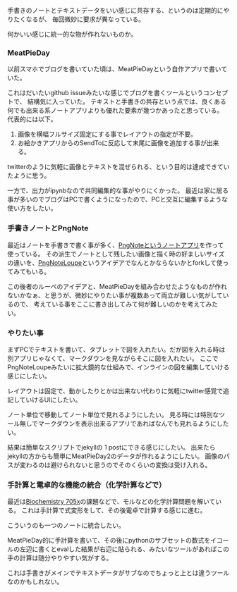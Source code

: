 手書きのノートとテキストデータをいい感じに共存する、というのは定期的にやりたくなるが、
毎回微妙に要求が異なっている。

何かいい感じに統一的な物が作れないものか。

### MeatPieDay

以前スマホでブログを書いていた頃は、MeatPieDayという自作アプリで書いていた。

これはだいたいgithub issueみたいな感じでブログを書くツールというコンセプトで、
結構気に入っていた。
テキストと手書きの共存という点では、良くある何でも出来る系ノートアプリよりも優れた要素が幾つかあったと思っている。
代表的には以下。

1. 画像を横幅フルサイズ固定にする事でレイアウトの指定が不要。
2. お絵かきアプリからのSendToに反応して末尾に画像を追加する事が出来る。

twitterのように気軽に画像とテキストを混ぜられる、という目的は達成できていたように思う。

一方で、出力がipynbなので共同編集的な事がやりにくかった。
最近は家に居る事が多いのでブログはPCで書くようになったので、PCと交互に編集するような使い方をしたい。

### 手書きノートとPngNote

最近はノートを手書きで書く事が多く、[PngNoteというノートアプリ](https://karino2.github.io/2021/07/23/pngnote_for_boox.html)を作って使っている。
その派生でノートとして残したい画像と描く時の好ましいサイズの違いを、[PngNoteLoupe](https://karino2.github.io/2021/08/19/pngnoteloupe.html)というアイデアでなんとかならないかとforkして使ってみてもいる。

この後者のルーペのアイデアと、MeatPieDayを組み合わせたようなものが作れないかなぁ、と思うが、微妙にやりたい事が複数あって両立が難しい気がしているので、
考えている事をここに書き出してみて何が難しいのかを考えてみたい。

### やりたい事

まずPCでテキストを書いて、タブレットで図を入れたい。だが図を入れる時は別アプリじゃなくて、マークダウンを見ながらそこに図を入れたい。
ここでPngNoteLoupeみたいに拡大鏡的な仕組みで、インラインの図を編集していける感じにしたい。

レイアウトは固定で、動かしたりとかは出来ない代わりに気軽にtwitter感覚で追記していけるUIにしたい。

ノート単位で移動してノート単位で見れるようにしたい。
見る時には特別なツール無しでマークダウンを表示出来るアプリであればなんでも見れるようにしたい。

結果は簡単なスクリプトでjekyllの 1 postにできる感じにしたい。
出来たらjekyllの方からも簡単にMeatPieDay2のデータが作れるようにしたい。
画像のパスが変わるのは避けられないと思うのでそのくらいの変換は受け入れる。

### 手計算と電卓的な機能の統合（化学計算などで）

最近は[Biochemistry 705x](https://karino2.github.io/Biochemistry705x/Home)の課題などで、モルなどの化学計算問題を解いている。
これは手計算で式変形をして、その後電卓で計算する感じに進む。

こういうのも一つのノートに統合したい。

MeatPieDay的に手計算を書いて、その後にpythonのサブセットの数式をイコールの左辺に書くとevalした結果が右辺に貼られる、みたいなツールがあればこの手の計算は随分やりやすい気がする。

これは手書きがメインでテキストデータがサブなのでちょっと上とは違うツールなのかもしれない。